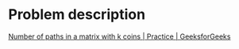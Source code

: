 # Problem description
[Number of paths in a matrix with k coins | Practice | GeeksforGeeks](https://www.geeksforgeeks.org/problems/number-of-paths-in-a-matrix-with-k-coins2728/1)

